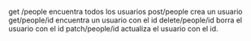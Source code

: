 
get /people encuentra todos los usuarios
post/people crea un usuario
get/people/id encuentra un usuario con el id
delete/people/id borra el usuario con el id
patch/people/id actualiza el usuario con el id.

